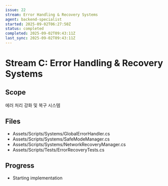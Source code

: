 ```yaml
---
issue: 22
stream: Error Handling & Recovery Systems
agent: backend-specialist
started: 2025-09-02T06:27:50Z
status: completed
completed: 2025-09-02T09:43:11Z
last_sync: 2025-09-02T09:43:11Z
---
```


# Stream C: Error Handling & Recovery Systems

## Scope
에러 처리 강화 및 복구 시스템

## Files
- Assets/Scripts/Systems/GlobalErrorHandler.cs
- Assets/Scripts/Systems/SafeModeManager.cs
- Assets/Scripts/Systems/NetworkRecoveryManager.cs
- Assets/Scripts/Tests/ErrorRecoveryTests.cs

## Progress
- Starting implementation